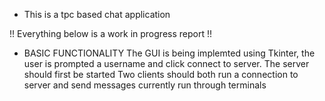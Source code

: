 - This is a tpc based chat application

!! Everything below is a work in progress report !!


- BASIC FUNCTIONALITY
The GUI is being implemted using Tkinter, the user is prompted a username and click connect to server.
The server should first be started
Two clients should both run a connection to server and send messages
currently run through terminals
